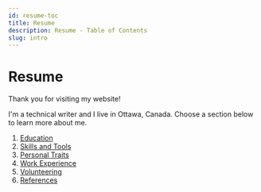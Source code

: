 ```yaml
---
id: resume-toc
title: Resume
description: Resume - Table of Contents
slug: intro
---
```


# Resume

Thank you for visiting my website!

I'm a technical writer and I live in Ottawa, Canada. Choose a section below to learn more about me.

1. [Education](./education)
1. [Skills and Tools](./skills-and-tools)
1. [Personal Traits](./personal-traits)
1. [Work Experience](./work-experience)
1. [Volunteering](./volunteering)
1. [References](./references)